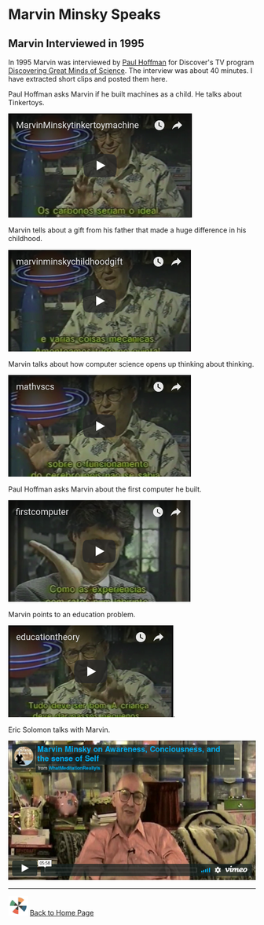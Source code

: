 # Marvin Minsky Speaks

## Marvin Interviewed in 1995

In 1995 Marvin was interviewed by [Paul
Hoffman](https://lsc.org/about-us/executive-staff) for Discover's TV
program [Discovering Great Minds of
Science](https://www.amazon.com/Best-Great-Minds-Science-VHS/dp/157523453X). The
interview was about 40 minutes. I have extracted short clips and
posted them here.

Paul Hoffman asks Marvin if he built machines as a child. He talks
about Tinkertoys.

[![Marvin 1](./images/video36.png)](https://youtu.be/dfKRNHRyD64)

Marvin tells about a gift from his father that made a huge difference
in his childhood.

[![Marvin 2](./images/video37.png)](https://youtu.be/TkHu5NDbiTA)

Marvin talks about how computer science opens up thinking about thinking.

[![Marvin 3](./images/video38.png)](https://youtu.be/0V_1CEOnizY)

Paul Hoffman asks Marvin about the first computer he built.

[![Marvin 4](./images/video39.png)](https://youtu.be/yZRQQl8mA0c)

Marvin points to an education problem.

[![Marvin 5](./images/video40.png)](https://youtu.be/S72xF3gd-mI)

Eric Solomon talks with Marvin.

[![Marvin 6](./images/video41.png)](https://player.vimeo.com/video/34909900)

----

![logothings](./images/logo-shadow-40.png) [Back to Home Page](Home.md)
